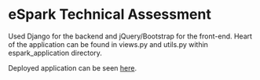 # eSpark Technical Assessment

Used Django for the backend and jQuery/Bootstrap for the front-end. Heart of the application can be found in views.py and utils.py within espark_application directory.

Deployed application can be seen [here](https://esparklearningpaths.herokuapp.com/).
